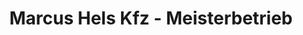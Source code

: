 ---
title: "Marcus Hels Kfz - Meisterbetrieb"
url: /asslar/marcus-hels-kfz-meisterbetrieb/
shop: Autowerkstatt
---
